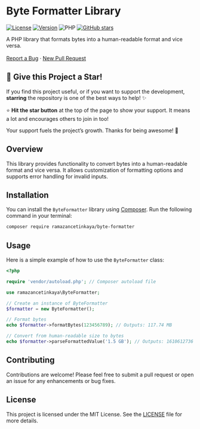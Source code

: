 # Byte Formatter Library

[![License](https://img.shields.io/badge/license-MIT-blue.svg)](LICENSE)
[![Version](https://img.shields.io/badge/version-1.0.0-green.svg)](https://github.com/ramazancetinkaya/byte-formatter)
![PHP](https://img.shields.io/badge/php-%3E%3D%208.0-8892BF.svg)
[![GitHub stars](https://img.shields.io/github/stars/ramazancetinkaya/byte-formatter.svg?style=social)](https://github.com/ramazancetinkaya/byte-formatter/stargazers)

A PHP library that formats bytes into a human-readable format and vice versa.
<br>
<br>
<a href="https://github.com/ramazancetinkaya/byte-formatter/issues">Report a Bug</a>
·
<a href="https://github.com/ramazancetinkaya/byte-formatter/pulls">New Pull Request</a>

## 🚀 Give this Project a Star!

If you find this project useful, or if you want to support the development, **starring** the repository is one of the best ways to help! ✨

⭐ **Hit the star button** at the top of the page to show your support. It means a lot and encourages others to join in too!

Your support fuels the project’s growth. Thanks for being awesome! 🙏

## Overview

This library provides functionality to convert bytes into a human-readable format and vice versa. It allows customization of formatting options and supports error handling for invalid inputs.

## Installation

You can install the `ByteFormatter` library using [Composer](https://getcomposer.org/). Run the following command in your terminal:

```bash
composer require ramazancetinkaya/byte-formatter
```

## Usage

Here is a simple example of how to use the `ByteFormatter` class:

```php
<?php

require 'vendor/autoload.php'; // Composer autoload file

use ramazancetinkaya\ByteFormatter;

// Create an instance of ByteFormatter
$formatter = new ByteFormatter();

// Format bytes
echo $formatter->formatBytes(123456789); // Outputs: 117.74 MB

// Convert from human-readable size to bytes
echo $formatter->parseFormattedValue('1.5 GB'); // Outputs: 1610612736
```

## Contributing

Contributions are welcome! Please feel free to submit a pull request or open an issue for any enhancements or bug fixes.

## License

This project is licensed under the MIT License. See the [LICENSE](LICENSE) file for more details.
